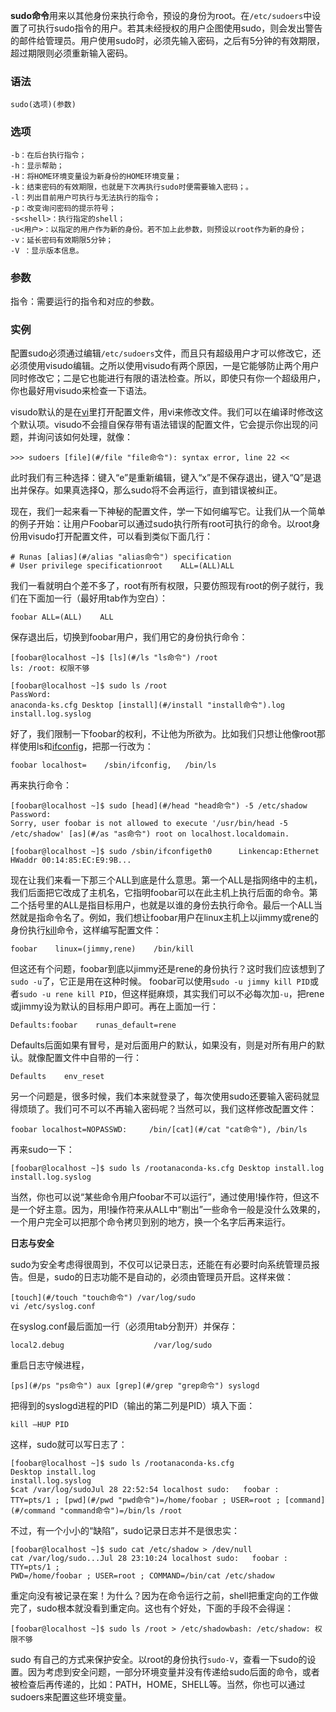 **sudo命令**用来以其他身份来执行命令，预设的身份为root。在`/etc/sudoers`中设置了可执行sudo指令的用户。若其未经授权的用户企图使用sudo，则会发出警告的邮件给管理员。用户使用sudo时，必须先输入密码，之后有5分钟的有效期限，超过期限则必须重新输入密码。

### 语法  

```
sudo(选项)(参数)
```

### 选项  

```
-b：在后台执行指令；
-h：显示帮助；
-H：将HOME环境变量设为新身份的HOME环境变量；
-k：结束密码的有效期限，也就是下次再执行sudo时便需要输入密码；。
-l：列出目前用户可执行与无法执行的指令；
-p：改变询问密码的提示符号；
-s<shell>：执行指定的shell；
-u<用户>：以指定的用户作为新的身份。若不加上此参数，则预设以root作为新的身份；
-v：延长密码有效期限5分钟；
-V ：显示版本信息。
```

### 参数  

指令：需要运行的指令和对应的参数。

### 实例  

配置sudo必须通过编辑`/etc/sudoers`文件，而且只有超级用户才可以修改它，还必须使用visudo编辑。之所以使用visudo有两个原因，一是它能够防止两个用户同时修改它；二是它也能进行有限的语法检查。所以，即使只有你一个超级用户，你也最好用visudo来检查一下语法。

visudo默认的是在[vi](#/vi "vi命令")里打开配置文件，用vi来修改文件。我们可以在编译时修改这个默认项。visudo不会擅自保存带有语法错误的配置文件，它会提示你出现的问题，并询问该如何处理，就像：

```
>>> sudoers [file](#/file "file命令"): syntax error, line 22 <<
```

此时我们有三种选择：键入“e”是重新编辑，键入“x”是不保存退出，键入“Q”是退出并保存。如果真选择Q，那么sudo将不会再运行，直到错误被纠正。

现在，我们一起来看一下神秘的配置文件，学一下如何编写它。让我们从一个简单的例子开始：让用户Foobar可以通过sudo执行所有root可执行的命令。以root身份用visudo打开配置文件，可以看到类似下面几行：

```
# Runas [alias](#/alias "alias命令") specification
# User privilege specificationroot    ALL=(ALL)ALL
```

我们一看就明白个差不多了，root有所有权限，只要仿照现有root的例子就行，我们在下面加一行（最好用tab作为空白）：

```
foobar ALL=(ALL)    ALL
```

保存退出后，切换到foobar用户，我们用它的身份执行命令：

```
[foobar@localhost ~]$ [ls](#/ls "ls命令") /root
ls: /root: 权限不够

[foobar@localhost ~]$ sudo ls /root
PassWord:
anaconda-ks.cfg Desktop [install](#/install "install命令").log install.log.syslog
```

好了，我们限制一下foobar的权利，不让他为所欲为。比如我们只想让他像root那样使用ls和[ifconfig](#/ifconfig "ifconfig命令")，把那一行改为：

```
foobar localhost=    /sbin/ifconfig,   /bin/ls
```

再来执行命令：

```
[foobar@localhost ~]$ sudo [head](#/head "head命令") -5 /etc/shadow
Password:
Sorry, user foobar is not allowed to execute '/usr/bin/head -5 /etc/shadow' [as](#/as "as命令") root on localhost.localdomain.

[foobar@localhost ~]$ sudo /sbin/ifconfigeth0      Linkencap:Ethernet HWaddr 00:14:85:EC:E9:9B...
```

现在让我们来看一下那三个ALL到底是什么意思。第一个ALL是指网络中的主机，我们后面把它改成了主机名，它指明foobar可以在此主机上执行后面的命令。第二个括号里的ALL是指目标用户，也就是以谁的身份去执行命令。最后一个ALL当然就是指命令名了。例如，我们想让foobar用户在linux主机上以jimmy或rene的身份执行[kill](#/kill "kill命令")命令，这样编写配置文件：

```
foobar    linux=(jimmy,rene)    /bin/kill
```

但这还有个问题，foobar到底以jimmy还是rene的身份执行？这时我们应该想到了`sudo -u`了，它正是用在这种时候。 foobar可以使用`sudo -u jimmy kill PID`或者`sudo -u rene kill PID`，但这样挺麻烦，其实我们可以不必每次加`-u`，把rene或jimmy设为默认的目标用户即可。再在上面加一行：

```
Defaults:foobar    runas_default=rene
```

Defaults后面如果有冒号，是对后面用户的默认，如果没有，则是对所有用户的默认。就像配置文件中自带的一行：

```
Defaults    env_reset
```

另一个问题是，很多时候，我们本来就登录了，每次使用sudo还要输入密码就显得烦琐了。我们可不可以不再输入密码呢？当然可以，我们这样修改配置文件：

```
foobar localhost=NOPASSWD:     /bin/[cat](#/cat "cat命令"), /bin/ls
```

再来sudo一下：

```
[foobar@localhost ~]$ sudo ls /rootanaconda-ks.cfg Desktop install.log
install.log.syslog
```

当然，你也可以说“某些命令用户foobar不可以运行”，通过使用!操作符，但这不是一个好主意。因为，用!操作符来从ALL中“剔出”一些命令一般是没什么效果的，一个用户完全可以把那个命令拷贝到别的地方，换一个名字后再来运行。

**日志与安全**

sudo为安全考虑得很周到，不仅可以记录日志，还能在有必要时向系统管理员报告。但是，sudo的日志功能不是自动的，必须由管理员开启。这样来做：

```
[touch](#/touch "touch命令") /var/log/sudo
vi /etc/syslog.conf
```

在syslog.conf最后面加一行（必须用tab分割开）并保存：

```
local2.debug                    /var/log/sudo
```

重启日志守候进程，

```
[ps](#/ps "ps命令") aux [grep](#/grep "grep命令") syslogd
```

把得到的syslogd进程的PID（输出的第二列是PID）填入下面：

```
kill –HUP PID
```

这样，sudo就可以写日志了：

```
[foobar@localhost ~]$ sudo ls /rootanaconda-ks.cfg
Desktop install.log
install.log.syslog
$cat /var/log/sudoJul 28 22:52:54 localhost sudo:   foobar :
TTY=pts/1 ; [pwd](#/pwd "pwd命令")=/home/foobar ; USER=root ; [command](#/command "command命令")=/bin/ls /root
```

不过，有一个小小的“缺陷”，sudo记录日志并不是很忠实：

```
[foobar@localhost ~]$ sudo cat /etc/shadow > /dev/null
cat /var/log/sudo...Jul 28 23:10:24 localhost sudo:   foobar : TTY=pts/1 ;
PWD=/home/foobar ; USER=root ; COMMAND=/bin/cat /etc/shadow
```

重定向没有被记录在案！为什么？因为在命令运行之前，shell把重定向的工作做完了，sudo根本就没看到重定向。这也有个好处，下面的手段不会得逞：

```
[foobar@localhost ~]$ sudo ls /root > /etc/shadowbash: /etc/shadow: 权限不够
```

sudo 有自己的方式来保护安全。以root的身份执行`sudo-V`，查看一下sudo的设置。因为考虑到安全问题，一部分环境变量并没有传递给sudo后面的命令，或者被检查后再传递的，比如：PATH，HOME，SHELL等。当然，你也可以通过sudoers来配置这些环境变量。